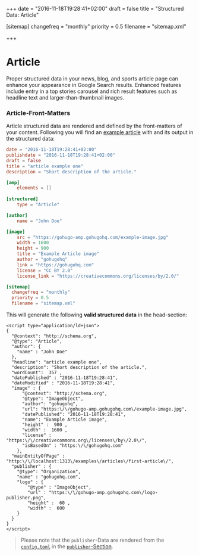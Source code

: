 +++
date = "2016-11-18T19:28:41+02:00"
draft = false
title = "Structured Data: Article"

[sitemap]
  changefreq = "monthly"
  priority = 0.5
  filename = "sitemap.xml"
  
+++

# Article

Proper structured data in your news, blog, and sports article page can enhance your appearance in Google Search results. Enhanced features include entry in a top stories carousel and rich result features such as headline text and larger-than-thumbnail images.

### Article-Front-Matters

Article structured data are rendered and defined by the front-matters of your content. Following you will find an [example article](/examples/articles/first-article/) with and its output in the structured data:

```toml
date = "2016-11-18T19:28:41+02:00"
publishdate = "2016-11-18T19:28:41+02:00"
draft = false
title = "article example one"
description = "Short description of the article."

[amp]
    elements = []
    
[structured]
    type = "Article"

[author]
    name = "John Doe"

[image]
    src = "https://gohugo-amp.gohugohq.com/example-image.jpg"
    width = 1600
    height = 900
    title = "Example Article image"
    author = "gohugohq"
    link = "https://gohugohq.com"
    license = "CC BY 2.0"
    license_link = "https://creativecommons.org/licenses/by/2.0/"

[sitemap]
  changefreq = "monthly"
  priority = 0.5
  filename = "sitemap.xml"
```

This will generate the following **valid structured data** in the head-section:

```javsacript
<script type="application/ld+json">
{
  "@context": "http://schema.org",
  "@type": "Article",
  "author": {
    "name" : "John Doe"
  },
  "headline": "article example one",
  "description": "Short description of the article.",
  "wordCount":  357 ,
  "datePublished" : "2016-11-18T19:28:41",
  "dateModified" : "2016-11-18T19:28:41",
  "image" : {
      "@context": "http://schema.org",
      "@type": "ImageObject",
      "author": "gohugohq",
      "url": "https:\/\/gohugo-amp.gohugohq.com\/example-image.jpg",
      "datePublished": "2016-11-18T19:28:41",
      "name": "Example Article image",
      "height" :  900 ,
      "width" :  1600 ,
      "license" : "https:\/\/creativecommons.org\/licenses\/by\/2.0\/",
      "isBasedOn" : "https:\/\/gohugohq.com"
    },
  "mainEntityOfPage" : "http:\/\/localhost:1313\/examples\/articles\/first-article\/",
  "publisher" : {
    "@type": "Organization",
    "name" : "gohugohq.com",
    "logo" : {
        "@type" : "ImageObject",
        "url" : "https:\/\/gohugo-amp.gohugohq.com\/logo-publisher.png",
        "height" :  60 ,
        "width" :  600 
    }
  }
}
</script>
```

> Please note that the `publisher`-Data are rendered from the [`config.toml`](/config/) in the [`publisher`-Section](/config/schema-article).